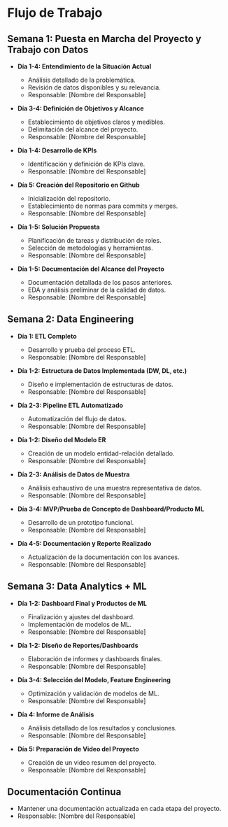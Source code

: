 # Flujo de Trabajo

## Semana 1: Puesta en Marcha del Proyecto y Trabajo con Datos

- **Día 1-4: Entendimiento de la Situación Actual**
  - Análisis detallado de la problemática.
  - Revisión de datos disponibles y su relevancia.
  - Responsable: [Nombre del Responsable]

- **Día 3-4: Definición de Objetivos y Alcance**
  - Establecimiento de objetivos claros y medibles.
  - Delimitación del alcance del proyecto.
  - Responsable: [Nombre del Responsable]

- **Día 1-4: Desarrollo de KPIs**
  - Identificación y definición de KPIs clave.
  - Responsable: [Nombre del Responsable]

- **Día 5: Creación del Repositorio en Github**
  - Inicialización del repositorio.
  - Establecimiento de normas para commits y merges.
  - Responsable: [Nombre del Responsable]

- **Día 1-5: Solución Propuesta**
  - Planificación de tareas y distribución de roles.
  - Selección de metodologías y herramientas.
  - Responsable: [Nombre del Responsable]

- **Día 1-5: Documentación del Alcance del Proyecto**
  - Documentación detallada de los pasos anteriores.
  - EDA y análisis preliminar de la calidad de datos.
  - Responsable: [Nombre del Responsable]

## Semana 2: Data Engineering

- **Día 1: ETL Completo**
  - Desarrollo y prueba del proceso ETL.
  - Responsable: [Nombre del Responsable]

- **Día 1-2: Estructura de Datos Implementada (DW, DL, etc.)**
  - Diseño e implementación de estructuras de datos.
  - Responsable: [Nombre del Responsable]

- **Día 2-3: Pipeline ETL Automatizado**
  - Automatización del flujo de datos.
  - Responsable: [Nombre del Responsable]

- **Día 1-2: Diseño del Modelo ER**
  - Creación de un modelo entidad-relación detallado.
  - Responsable: [Nombre del Responsable]

- **Día 2-3: Análisis de Datos de Muestra**
  - Análisis exhaustivo de una muestra representativa de datos.
  - Responsable: [Nombre del Responsable]

- **Día 3-4: MVP/Prueba de Concepto de Dashboard/Producto ML**
  - Desarrollo de un prototipo funcional.
  - Responsable: [Nombre del Responsable]

- **Día 4-5: Documentación y Reporte Realizado**
  - Actualización de la documentación con los avances.
  - Responsable: [Nombre del Responsable]

## Semana 3: Data Analytics + ML

- **Día 1-2: Dashboard Final y Productos de ML**
  - Finalización y ajustes del dashboard.
  - Implementación de modelos de ML.
  - Responsable: [Nombre del Responsable]

- **Día 1-2: Diseño de Reportes/Dashboards**
  - Elaboración de informes y dashboards finales.
  - Responsable: [Nombre del Responsable]

- **Día 3-4: Selección del Modelo, Feature Engineering**
  - Optimización y validación de modelos de ML.
  - Responsable: [Nombre del Responsable]

- **Día 4: Informe de Análisis**
  - Análisis detallado de los resultados y conclusiones.
  - Responsable: [Nombre del Responsable]

- **Día 5: Preparación de Video del Proyecto**
  - Creación de un video resumen del proyecto.
  - Responsable: [Nombre del Responsable]

## Documentación Continua

- Mantener una documentación actualizada en cada etapa del proyecto.
- Responsable: [Nombre del Responsable]